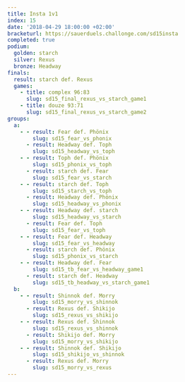 ```yaml
---
title: Insta 1v1
index: 15
date: '2018-04-29 18:00:00 +02:00'
bracketurl: https://sauerduels.challonge.com/sd15insta
completed: true
podium:
  golden: starch
  silver: Rexus
  bronze: Headway
finals:
  result: starch def. Rexus
  games:
    - title: complex 96:83
      slug: sd15_final_rexus_vs_starch_game1
    - title: douze 93:71
      slug: sd15_final_rexus_vs_starch_game2
groups:
  a:
    - - result: Fear def. Phönix
        slug: sd15_fear_vs_phonix
      - result: Headway def. Toph
        slug: sd15_headway_vs_toph
    - - result: Toph def. Phönix
        slug: sd15_phonix_vs_toph
      - result: starch def. Fear
        slug: sd15_fear_vs_starch
    - - result: starch def. Toph
        slug: sd15_starch_vs_toph
      - result: Headway def. Phönix
        slug: sd15_headway_vs_phonix
    - - result: Headway def. starch
        slug: sd15_headway_vs_starch
      - result: Fear def. Toph
        slug: sd15_fear_vs_toph
    - - result: Fear def. Headway
        slug: sd15_fear_vs_headway
      - result: starch def. Phönix
        slug: sd15_phonix_vs_starch
    - - result: Headway def. Fear
        slug: sd15_tb_fear_vs_headway_game1
      - result: starch def. Headway
        slug: sd15_tb_headway_vs_starch_game1
  b:
    - - result: Shinnok def. Morry
        slug: sd15_morry_vs_shinnok
      - result: Rexus def. Shikijo
        slug: sd15_rexus_vs_shikijo
    - - result: Rexus def. Shinnok
        slug: sd15_rexus_vs_shinnok
      - result: Shikijo def. Morry
        slug: sd15_morry_vs_shikijo
    - - result: Shinnok def. Shikijo
        slug: sd15_shikijo_vs_shinnok
      - result: Rexus def. Morry
        slug: sd15_morry_vs_rexus
---
```

